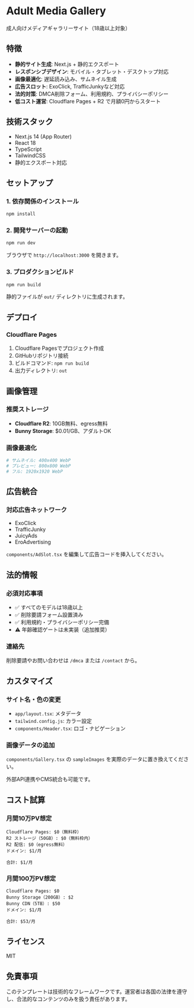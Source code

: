 # Adult Media Gallery

成人向けメディアギャラリーサイト（18歳以上対象）

## 特徴

- **静的サイト生成**: Next.js + 静的エクスポート
- **レスポンシブデザイン**: モバイル・タブレット・デスクトップ対応
- **画像最適化**: 遅延読み込み、サムネイル生成
- **広告スロット**: ExoClick, TrafficJunkyなど対応
- **法的対策**: DMCA削除フォーム、利用規約、プライバシーポリシー
- **低コスト運営**: Cloudflare Pages + R2 で月額0円からスタート

## 技術スタック

- Next.js 14 (App Router)
- React 18
- TypeScript
- TailwindCSS
- 静的エクスポート対応

## セットアップ

### 1. 依存関係のインストール

```bash
npm install
```

### 2. 開発サーバーの起動

```bash
npm run dev
```

ブラウザで `http://localhost:3000` を開きます。

### 3. プロダクションビルド

```bash
npm run build
```

静的ファイルが `out/` ディレクトリに生成されます。

## デプロイ

### Cloudflare Pages

1. Cloudflare Pagesでプロジェクト作成
2. GitHubリポジトリ接続
3. ビルドコマンド: `npm run build`
4. 出力ディレクトリ: `out`

## 画像管理

### 推奨ストレージ

- **Cloudflare R2**: 10GB無料、egress無料
- **Bunny Storage**: $0.01/GB、アダルトOK

### 画像最適化

```bash
# サムネイル: 400x400 WebP
# プレビュー: 800x800 WebP
# フル: 1920x1920 WebP
```

## 広告統合

### 対応広告ネットワーク

- ExoClick
- TrafficJunky
- JuicyAds
- EroAdvertising

`components/AdSlot.tsx` を編集して広告コードを挿入してください。

## 法的情報

### 必須対応事項

- ✅ すべてのモデルは18歳以上
- ✅ 削除要請フォーム設置済み
- ✅ 利用規約・プライバシーポリシー完備
- ⚠️ 年齢確認ゲートは未実装（追加推奨）

### 連絡先

削除要請やお問い合わせは `/dmca` または `/contact` から。

## カスタマイズ

### サイト名・色の変更

- `app/layout.tsx`: メタデータ
- `tailwind.config.js`: カラー設定
- `components/Header.tsx`: ロゴ・ナビゲーション

### 画像データの追加

`components/Gallery.tsx` の `sampleImages` を実際のデータに置き換えてください。

外部API連携やCMS統合も可能です。

## コスト試算

### 月間10万PV想定

```
Cloudflare Pages: $0（無料枠）
R2 ストレージ（50GB）: $0（無料枠内）
R2 配信: $0（egress無料）
ドメイン: $1/月

合計: $1/月
```

### 月間100万PV想定

```
Cloudflare Pages: $0
Bunny Storage（200GB）: $2
Bunny CDN（5TB）: $50
ドメイン: $1/月

合計: $53/月
```

## ライセンス

MIT

## 免責事項

このテンプレートは技術的なフレームワークです。運営者は各国の法律を遵守し、合法的なコンテンツのみを扱う責任があります。
